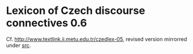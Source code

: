 # Lexicon of Czech discourse connectives 0.6

Cf. http://www.textlink.ii.metu.edu.tr/czedlex-05, revised version mirrorred under [src](../../src/czedlex0.6).